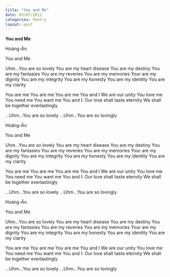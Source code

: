 ```yaml
---
title: "You and Me"
date: 03/07/2012
categories: Poetry
layout: post
---
```


**You and Me**

Hoàng-Ân


You and Me

Uhm...You are so lovely
You are my heart disease
You are my destiny
You are my fantasies
You are my reveries
You are my memories
Your are my dignity
You are my integrity
You are my honesty
You are my identity
You are my clarity

You are me
You are me
You are me
You and I
We are our unity
You love me
You need me
You want me
You and I:
Our love shall taste eternity
We shall be together everlastingly

...Uhm...You are so lovely
...Uhm...You are so lovingly

Hoàng-Ân


You and Me

Uhm...You are so lovely
You are my heart disease
You are my destiny
You are my fantasies
You are my reveries
You are my memories
Your are my dignity
You are my integrity
You are my honesty
You are my identity
You are my clarity

You are me
You are me
You are me
You and I
We are our unity
You love me
You need me
You want me
You and I:
Our love shall taste eternity
We shall be together everlastingly

...Uhm...You are so lovely
...Uhm...You are so lovingly

Hoàng-Ân


You and Me

Uhm...You are so lovely
You are my heart disease
You are my destiny
You are my fantasies
You are my reveries
You are my memories
Your are my dignity
You are my integrity
You are my honesty
You are my identity
You are my clarity

You are me
You are me
You are me
You and I
We are our unity
You love me
You need me
You want me
You and I:
Our love shall taste eternity
We shall be together everlastingly

...Uhm...You are so lovely
...Uhm...You are so lovingly

